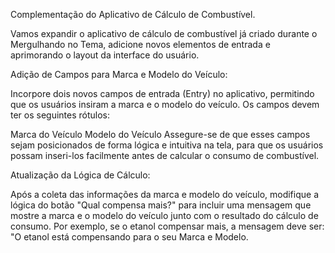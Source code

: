 Complementação do Aplicativo de Cálculo de Combustível.

 Vamos expandir o aplicativo de cálculo de combustível  já criado durante o Mergulhando no Tema, adicione novos elementos de entrada e aprimorando o layout da interface do usuário.

Adição de Campos para Marca e Modelo do Veículo:

Incorpore dois novos campos de entrada (Entry) no aplicativo, permitindo que os usuários insiram a marca e o modelo do veículo. Os campos devem ter os seguintes rótulos:

Marca do Veículo
Modelo do Veículo
Assegure-se de que esses campos sejam posicionados de forma lógica e intuitiva na tela, para que os usuários possam inseri-los facilmente antes de calcular o consumo de combustível.

Atualização da Lógica de Cálculo:

Após a coleta das informações da marca e modelo do veículo, modifique a lógica do botão "Qual compensa mais?" para incluir uma mensagem que mostre a marca e o modelo do veículo junto com o resultado do cálculo de consumo. Por exemplo, se o etanol compensar mais, a mensagem deve ser: "O etanol está compensando para o seu Marca e Modelo.
